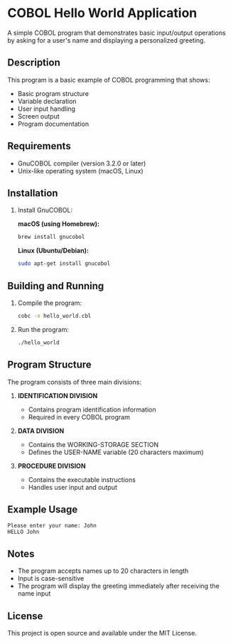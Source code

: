 # COBOL Hello World Application

A simple COBOL program that demonstrates basic input/output operations by asking for a user's name and displaying a personalized greeting.

## Description

This program is a basic example of COBOL programming that shows:
- Basic program structure
- Variable declaration
- User input handling
- Screen output
- Program documentation

## Requirements

- GnuCOBOL compiler (version 3.2.0 or later)
- Unix-like operating system (macOS, Linux)

## Installation

1. Install GnuCOBOL:

   **macOS (using Homebrew):**
   ```bash
   brew install gnucobol
   ```

   **Linux (Ubuntu/Debian):**
   ```bash
   sudo apt-get install gnucobol
   ```

## Building and Running

1. Compile the program:
   ```bash
   cobc -x hello_world.cbl
   ```

2. Run the program:
   ```bash
   ./hello_world
   ```

## Program Structure

The program consists of three main divisions:

1. **IDENTIFICATION DIVISION**
   - Contains program identification information
   - Required in every COBOL program

2. **DATA DIVISION**
   - Contains the WORKING-STORAGE SECTION
   - Defines the USER-NAME variable (20 characters maximum)

3. **PROCEDURE DIVISION**
   - Contains the executable instructions
   - Handles user input and output

## Example Usage

```
Please enter your name: John
HELLO John
```

## Notes

- The program accepts names up to 20 characters in length
- Input is case-sensitive
- The program will display the greeting immediately after receiving the name input

## License

This project is open source and available under the MIT License. 